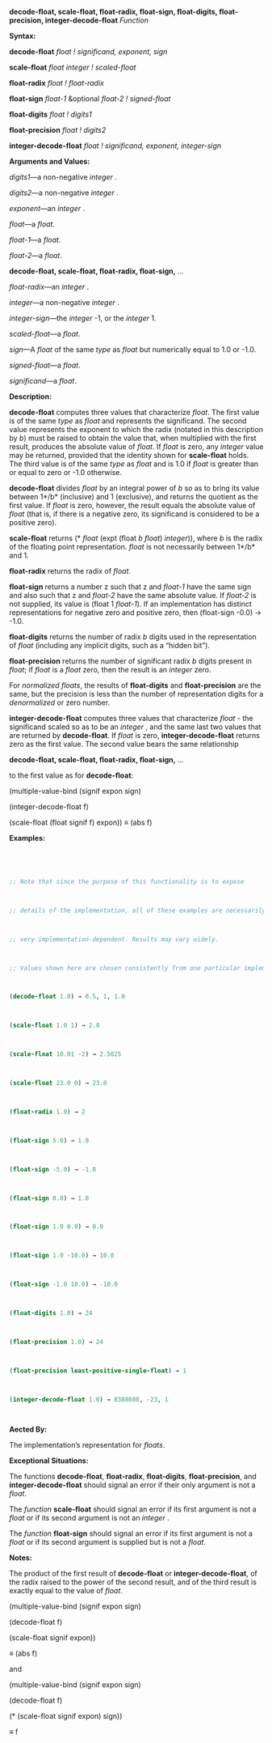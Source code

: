 **decode-float, scale-float, float-radix, float-sign, float-digits, float-precision, integer-decode-float** *Function* 



**Syntax:** 



**decode-float** *float ! significand, exponent, sign* 



**scale-float** *float integer ! scaled-float* 



**float-radix** *float ! float-radix* 



**float-sign** *float-1* &amp;optional *float-2 ! signed-float* 



**float-digits** *float ! digits1* 



**float-precision** *float ! digits2* 



**integer-decode-float** *float ! significand, exponent, integer-sign* 



**Arguments and Values:** 



*digits1*—a non-negative *integer* . 



*digits2*—a non-negative *integer* . 



*exponent*—an *integer* . 



*float*—a *float*. 



*float-1*—a *float*. 



*float-2*—a *float*. 







 



 



**decode-float, scale-float, float-radix, float-sign,** *...* 



*float-radix*—an *integer* . 



*integer*—a non-negative *integer* . 



*integer-sign*—the *integer* -1, or the *integer* 1. 



*scaled-float*—a *float*. 



*sign*—A *float* of the same *type* as *float* but numerically equal to 1.0 or -1.0. 



*signed-float*—a *float*. 



*significand*—a *float*. 



**Description:** 



**decode-float** computes three values that characterize *float*. The first value is of the same *type* as *float* and represents the significand. The second value represents the exponent to which the radix (notated in this description by *b*) must be raised to obtain the value that, when multiplied with the first result, produces the absolute value of *float*. If *float* is zero, any *integer* value may be returned, provided that the identity shown for **scale-float** holds. The third value is of the same *type* as *float* and is 1.0 if *float* is greater than or equal to zero or -1.0 otherwise. 



**decode-float** divides *float* by an integral power of *b* so as to bring its value between 1*/b* (inclusive) and 1 (exclusive), and returns the quotient as the first value. If *float* is zero, however, the result equals the absolute value of *float* (that is, if there is a negative zero, its significand is considered to be a positive zero). 



**scale-float** returns (\* *float* (expt (float *b float*) *integer*)), where *b* is the radix of the floating point representation. *float* is not necessarily between 1*/b* and 1. 



**float-radix** returns the radix of *float*. 



**float-sign** returns a number z such that z and *float-1* have the same sign and also such that z and *float-2* have the same absolute value. If *float-2* is not supplied, its value is (float 1 *float-1*). If an implementation has distinct representations for negative zero and positive zero, then (float-sign -0.0) → -1.0. 



**float-digits** returns the number of radix *b* digits used in the representation of *float* (including any implicit digits, such as a “hidden bit”). 



**float-precision** returns the number of significant radix *b* digits present in *float*; if *float* is a *float* zero, then the result is an *integer* zero. 



For *normalized floats*, the results of **float-digits** and **float-precision** are the same, but the precision is less than the number of representation digits for a *denormalized* or zero number. 



**integer-decode-float** computes three values that characterize *float* - the significand scaled so as to be an *integer* , and the same last two values that are returned by **decode-float**. If *float* is zero, **integer-decode-float** returns zero as the first value. The second value bears the same relationship 







 



 



**decode-float, scale-float, float-radix, float-sign,** *...* 



to the first value as for **decode-float**: 



(multiple-value-bind (signif expon sign) 



(integer-decode-float f) 



(scale-float (float signif f) expon)) ≡ (abs f) 



**Examples:**
```lisp
 



;; Note that since the purpose of this functionality is to expose 



;; details of the implementation, all of these examples are necessarily 



;; very implementation-dependent. Results may vary widely. 



;; Values shown here are chosen consistently from one particular implementation. (decode-float .5) → 0.5, 0, 1.0 



(decode-float 1.0) → 0.5, 1, 1.0 



(scale-float 1.0 1) → 2.0 



(scale-float 10.01 -2) → 2.5025 



(scale-float 23.0 0) → 23.0 



(float-radix 1.0) → 2 



(float-sign 5.0) → 1.0 



(float-sign -5.0) → -1.0 



(float-sign 0.0) → 1.0 



(float-sign 1.0 0.0) → 0.0 



(float-sign 1.0 -10.0) → 10.0 



(float-sign -1.0 10.0) → -10.0 



(float-digits 1.0) → 24 



(float-precision 1.0) → 24 



(float-precision least-positive-single-float) → 1 



(integer-decode-float 1.0) → 8388608, -23, 1 




```
**Aected By:** 



The implementation’s representation for *floats*. 



**Exceptional Situations:** 



The functions **decode-float**, **float-radix**, **float-digits**, **float-precision**, and **integer-decode-float** should signal an error if their only argument is not a *float*. 



The *function* **scale-float** should signal an error if its first argument is not a *float* or if its second argument is not an *integer* . 



The *function* **float-sign** should signal an error if its first argument is not a *float* or if its second argument is supplied but is not a *float*. 



**Notes:** 



The product of the first result of **decode-float** or **integer-decode-float**, of the radix raised to the power of the second result, and of the third result is exactly equal to the value of *float*. 



(multiple-value-bind (signif expon sign) 







 



 



(decode-float f) 



(scale-float signif expon)) 



≡ (abs f) 



and 



(multiple-value-bind (signif expon sign) 



(decode-float f) 



(\* (scale-float signif expon) sign)) 



≡ f 



